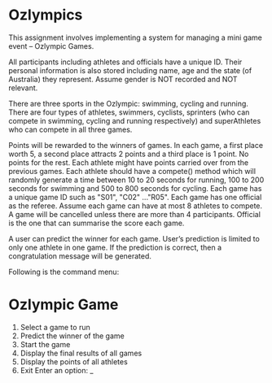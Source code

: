 # Ozlympics

This assignment involves implementing a system for managing a mini game event – Ozlympic Games.

All participants including athletes and officials have a unique ID. Their personal information is also stored
including name, age and the state (of Australia) they represent. Assume gender is NOT recorded and NOT
relevant.

There are three sports in the Ozlympic: swimming, cycling and running. There are four types of athletes,
swimmers, cyclists, sprinters (who can compete in swimming, cycling and running respectively) and
superAthletes who can compete in all three games.

Points will be rewarded to the winners of games. In each game, a first place worth 5, a second place attracts 2
points and a third place is 1 point. No points for the rest. Each athlete might have points carried over from the
previous games. Each athlete should have a compete() method which will randomly generate a time
between 10 to 20 seconds for running, 100 to 200 seconds for swimming and 500 to 800 seconds for cycling.
Each game has a unique game ID such as "S01", "C02" ..."R05". Each game has one official as the referee.
Assume each game can have at most 8 athletes to compete. A game will be cancelled unless there are more
than 4 participants. Official is the one that can summarise the score each game.

A user can predict the winner for each game. User’s prediction is limited to only one athlete in one game. If
the prediction is correct, then a congratulation message will be generated.

Following is the command menu:

Ozlympic	Game
===================================
1.	Select	a	game	to	run
2.	Predict	the	winner	of	the	game	
3.	Start	the	game
4.	Display	the	final	results of	all	games
5.	Display	the	points	of	all	athletes
6.	Exit
Enter	an	option:	_
